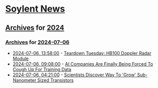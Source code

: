 # [Soylent News](../../../README.md)

## [Archives](../../index.md) for [2024](../index.md)

### [Archives](../../index.md) for [2024-07-06](index.md)

* [2024-07-06, 13:58:00](https://soylentnews.org/article.pl?sid=24/07/04/0611240&from=rss) - [Teardown Tuesday: HB100 Doppler Radar Module ](https://soylentnews.org/article.pl?sid=24/07/04/0611240&from=rss)
* [2024-07-06, 09:08:00](https://soylentnews.org/article.pl?sid=24/07/04/0559259&from=rss) - [AI Companies Are Finally Being Forced To Cough Up For Training Data](https://soylentnews.org/article.pl?sid=24/07/04/0559259&from=rss)
* [2024-07-06, 04:21:00](https://soylentnews.org/article.pl?sid=24/07/04/0553258&from=rss) - [Scientists Discover Way To 'Grow' Sub-Nanometer Sized Transistors](https://soylentnews.org/article.pl?sid=24/07/04/0553258&from=rss)
